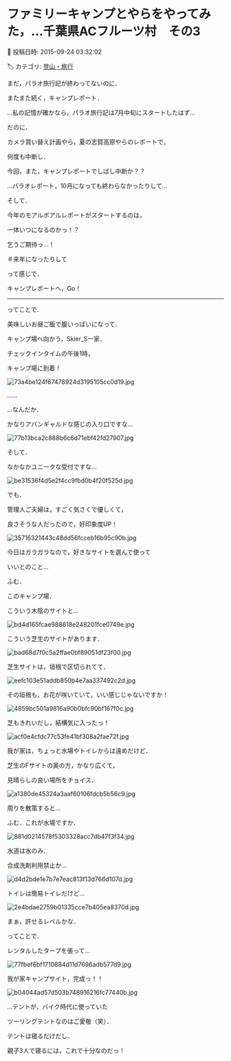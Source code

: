 # ファミリーキャンプとやらをやってみた，…千葉県ACフルーツ村　その3

📅 投稿日時: 2015-09-24 03:32:02

🏷️ カテゴリ: [登山・旅行](c1d637a11a25b457ac978d197adbdafc5.md)

まだ，パラオ旅行記が終わってないのに．


またまた続く，キャンプレポート．





…私の記憶が確かなら，パラオ旅行記は7月中旬にスタートしたはず…


だのに．


カメラ買い替え計画やら，夏の志賀高原やらのレポートで，


何度も中断し．


今回，また，キャンプレポートでしばし中断か？？





…パラオレポート，10月になっても終わらなかったりして…


そして．


今年のモアルボアルレポートがスタートするのは，


一体いつになるのかっ！？


乞うご期待っ…！


＃来年になったりして





って感じで．


キャンプレポートへ，Go！


-----





ってことで．


美味しいお昼ご飯で腹いっぱいになって．


キャンプ場へ向かう，Skier_S一家．





チェックインタイムの午後1時，


キャンプ場に到着！




![73a4be124f67478924d3195105cc0d19.jpg](images/73a4be124f67478924d3195105cc0d19.jpg)







……


…なんだか．


かなりアバンギャルドな感じの入り口ですな…




![77b13bca2c888b6c6d71ebf42fd27907.jpg](images/77b13bca2c888b6c6d71ebf42fd27907.jpg)







そして．


なかなかユニークな受付ですな…




![be31536f4d5e2f4cc9fbd0b4f20f525d.jpg](images/be31536f4d5e2f4cc9fbd0b4f20f525d.jpg)







でも．


管理人ご夫婦は，すごく気さくで優しくて，


良さそうな人だったので，好印象度UP！




![35716321443c48dd56fcceb16b95c90b.jpg](images/35716321443c48dd56fcceb16b95c90b.jpg)







今日はガラガラなので，好きなサイトを選んで使って


いいとのこと…


ふむ．





このキャンプ場．


こういう木陰のサイトと…




![bd4d165fcae988618e248201fce0749e.jpg](images/bd4d165fcae988618e248201fce0749e.jpg)




こういう芝生のサイトがあります．




![bad68d7f0c5a2ffae0bf89051df23f00.jpg](images/bad68d7f0c5a2ffae0bf89051df23f00.jpg)




芝生サイトは，垣根で区切られてて．




![eefc103e51addb850b4e7aa337492c2d.jpg](images/eefc103e51addb850b4e7aa337492c2d.jpg)




その垣根も，お花が咲いていて，いい感じじゃないですか！




![4859bc501a9816a90b0bfc90bf167f0c.jpg](images/4859bc501a9816a90b0bfc90bf167f0c.jpg)




芝もきれいだし，結構気に入ったっ！




![acf0e4cfdc77c53fe41bf308a2fae72f.jpg](images/acf0e4cfdc77c53fe41bf308a2fae72f.jpg)







我が家は，ちょっと水場やトイレからは遠めだけど．


芝生のFサイトの奥の方，かなり広くて，


見晴らしの良い場所をチョイス．




![a1380de45324a3aaf60106fdcb5b56c9.jpg](images/a1380de45324a3aaf60106fdcb5b56c9.jpg)







周りを散策すると…


ふむ．これが水場ですか．




![881d0214578f5303328acc7db47f3f34.jpg](images/881d0214578f5303328acc7db47f3f34.jpg)




水道は水のみ．


合成洗剤利用禁止か…




![d4d2bde1e7b7e7eac813f13d766d107d.jpg](images/d4d2bde1e7b7e7eac813f13d766d107d.jpg)




トイレは簡易トイレだけど…




![2e4bdae2759b01335cce7b405ea8370d.jpg](images/2e4bdae2759b01335cce7b405ea8370d.jpg)




まぁ，許せるレベルかな．





ってことで．


レンタルしたタープを張って…




![77fbef6bf1710884d11d7696adb577d9.jpg](images/77fbef6bf1710884d11d7696adb577d9.jpg)




我が家キャンプサイト，完成っ！！




![b04044ad57d503b748916216fc77440b.jpg](images/b04044ad57d503b748916216fc77440b.jpg)







…テントが，バイク時代に使っていた


ツーリングテントなのはご愛敬（笑）．


テントは寝るだけだし．


親子3人で寝るには，これで十分なのだっ！
